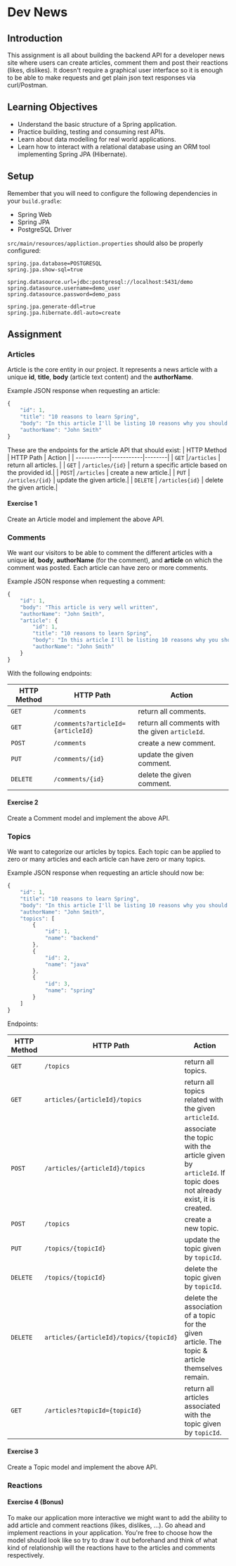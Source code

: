 # Dev News

## Introduction
This assignment is all about building the backend API for a developer news site where users can create articles, comment them and post their reactions (likes, dislikes). It doesn't require a graphical user interface so it is enough to be able to make requests and get plain json text responses via curl/Postman. 

## Learning Objectives
* Understand the basic structure of a Spring application.
* Practice building, testing and consuming rest APIs.
* Learn about data modelling for real world applications.
* Learn how to interact with a relational database using an ORM tool implementing Spring JPA (Hibernate).

## Setup
Remember that you will need to configure the following dependencies in your `build.gradle`:
* Spring Web
* Spring JPA
* PostgreSQL Driver

`src/main/resources/appliction.properties` should also be properly configured:
```
spring.jpa.database=POSTGRESQL
spring.jpa.show-sql=true

spring.datasource.url=jdbc:postgresql://localhost:5431/demo
spring.datasource.username=demo_user
spring.datasource.password=demo_pass

spring.jpa.generate-ddl=true
spring.jpa.hibernate.ddl-auto=create
```

## Assignment

### Articles
Article is the core entity in our project. It represents a news article with a unique **id**, **title**, **body** (article text content) and the 
**authorName**.

Example JSON response when requesting an article:

```javascript
{
    "id": 1,
    "title": "10 reasons to learn Spring",
    "body": "In this article I'll be listing 10 reasons why you should learn spring and use it in your next project...",
    "authorName": "John Smith"
}
```

These are the endpoints for the article API that should exist:
| HTTP Method | HTTP Path | Action |
| ------------|-----------|--------|
| `GET` |`/articles` | return all articles. |
| `GET` | `/articles/{id}` | return a specific article based on the provided id.|
| `POST`| `/articles` | create a new article.|
| `PUT` | `/articles/{id}` | update the given article.|
| `DELETE` | `/articles{id}` | delete the given article.|

#### Exercise 1
Create an Article model and implement the above API.

### Comments
We want our visitors to be able to comment the different articles with a unique **id**, **body**, **authorName** (for the comment), and **article**
on which the comment was posted. Each article can have zero or more comments. 

Example JSON response when requesting a comment:

```javascript
{
    "id": 1,
    "body": "This article is very well written",
    "authorName": "John Smith",
    "article": {
        "id": 1,
        "title": "10 reasons to learn Spring",
        "body": "In this article I'll be listing 10 reasons why you should learn spring and use it in your next project...",
        "authorName": "John Smith"
    }
}

```
With the following endpoints:

| HTTP Method | HTTP Path | Action |
| ------------|-----------|--------|
| `GET` |`/comments` | return all comments. |
| `GET` | `/comments?articleId={articleId}` | return all comments with the given `articleId`.|
| `POST`| `/comments` | create a new comment.|
| `PUT` | `/comments/{id}` | update the given comment.|
| `DELETE` | `/comments/{id}` | delete the given comment.|

#### Exercise 2
Create a Comment model and implement the above API.

### Topics
We want to categorize our articles by topics. Each topic can be applied to zero or many articles and each article can have zero or many topics.

Example JSON response when requesting an article should now be:

```javascript
{
    "id": 1,
    "title": "10 reasons to learn Spring",
    "body": "In this article I'll be listing 10 reasons why you should learn spring and use it in your next project...",
    "authorName": "John Smith",
    "topics": [
        {
            "id": 1,
            "name": "backend"
        },
        {
            "id": 2,
            "name": "java"
        },
        {
            "id": 3,
            "name": "spring"
        }
    ]
}
```
Endpoints:

| HTTP Method | HTTP Path | Action |
| ------------|-----------|--------|
| `GET` |`/topics` | return all topics. |
| `GET` | `articles/{articleId}/topics` | return all topics related with the given `articleId`. |
| `POST`| `/articles/{articleId}/topics` | associate the topic with the article given by `articleId`. If topic does not already exist, it is created. |
| `POST`| `/topics` | create a new topic. |
| `PUT` | `/topics/{topicId}` | update the topic given by `topicId`. |
| `DELETE` | `/topics/{topicId}` | delete the topic given by `topicId`. |
| `DELETE` | `articles/{articleId}/topics/{topicId}` | delete the association of a topic for the given article. The topic & article themselves remain. |
| `GET` |`/articles?topicId={topicId}` | return all articles associated with the topic given by `topicId`. |

#### Exercise 3
Create a Topic model and implement the above API.

### Reactions

#### Exercise 4 (Bonus)
To make our application more interactive we might want to add the ability to add article and comment reactions (likes, dislikes, ...).
Go ahead and implement reactions in your application. You're free to choose how the model should look like so try to draw it out beforehand and think of what kind of relationship will the reactions have to the articles and comments respectively.

